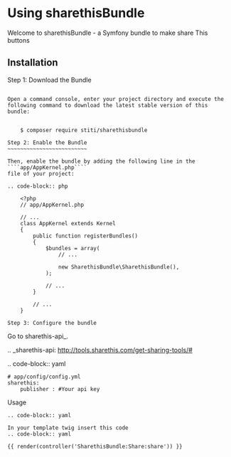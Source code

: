 Using sharethisBundle
===================

Welcome to sharethisBundle - a Symfony bundle to make share This buttons

Installation
------------

Step 1: Download the Bundle
~~~~~~~~~~~~~~~~~~~~~~~~~~~

Open a command console, enter your project directory and execute the
following command to download the latest stable version of this bundle:


    $ composer require stiti/sharethisbundle

Step 2: Enable the Bundle
~~~~~~~~~~~~~~~~~~~~~~~~~

Then, enable the bundle by adding the following line in the ````app/AppKernel.php````
file of your project:

.. code-block:: php

    <?php
    // app/AppKernel.php

    // ...
    class AppKernel extends Kernel
    {
        public function registerBundles()
        {
            $bundles = array(
                // ...

                new SharethisBundle\SharethisBundle(),
            );

            // ...
        }

        // ...
    }

Step 3: Configure the bundle
~~~~~~~~~~~~~~~~~~~~~~~~~~~~~~~~~~~~~~~

Go to sharethis-api_. 

.. _sharethis-api: http://tools.sharethis.com/get-sharing-tools/#

.. code-block:: yaml

    # app/config/config.yml
    sharethis:
        publisher : #Your api key

Usage
~~~~~~~~~~~~~~~~~~~~~~~~~~~~~~~~~~~~~~~
.. code-block:: yaml

In your template twig insert this code
.. code-block:: yaml

{{ render(controller('SharethisBundle:Share:share')) }}

~~~~~~~~~~~~~~~~~~~~~~~~~~~~~~~~~~~~~~~

